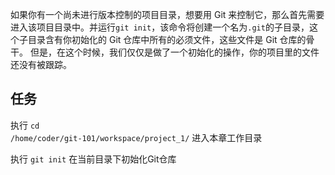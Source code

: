 如果你有一个尚未进行版本控制的项目目录，想要用 Git 来控制它，那么首先需要进入该项目目录中。并运行`git init`，该命令将创建一个名为`.git`的子目录，这个子目录含有你初始化的 Git 仓库中所有的必须文件，这些文件是 Git 仓库的骨干。 但是，在这个时候，我们仅仅是做了一个初始化的操作，你的项目里的文件还没有被跟踪。

## 任务 

执行 <code exec="cd /home/coder/git-101/workspace/project_1/">cd /home/coder/git-101/workspace/project_1/</code> 进入本章工作目录

执行 <code exec="git init">git init</code> 在当前目录下初始化Git仓库
